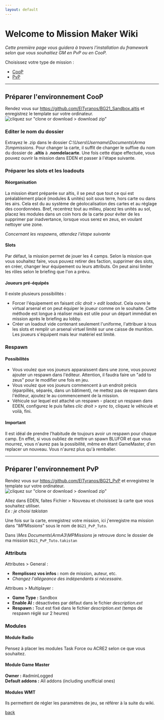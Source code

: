 ```yaml
---
layout: default
---
```


# Welcome to Mission Maker Wiki

*Cette première page vous guidera à travers l'installation du framework selon que vous souhaitiez GM en PvP ou en CooP.*

Choisissez votre type de mission :
* [CooP](#préparer-lenvironnement-coop)
* [PvP](#préparer-lenvironnement-pvp)

<hr />

## Préparer l'environnement CooP
Rendez vous sur https://github.com/ElTyranos/BG21_Sandbox.altis et enregistrez le template sur votre ordinateur.
![cliquez sur "clone or download > download zip"](http://i.imgur.com/zNMBhVI.jpg)

### Editer le nom du dossier
Extrayez le .zip dans le dossier _C:\Users\Username\Documents\Arma 3\mpmissions_. 
Pour changer la carte, il suffit de changer le suffixe du nom du dossier de **.altis** à **.nomdelacarte**.
Une fois cette étape effectuée, vous pouvez ouvrir la mission dans EDEN et passer à l'étape suivante.

### Préparer les slots et les loadouts
#### Réorganisation  
La mission étant préparée sur altis, il se peut que tout ce qui est préalablement placé (modules & unités) soit sous terre, hors carte ou dans les airs. Cela est du au système de géolocalisation des cartes et au réglage des coordonnées. Bref, recentrez tout au milieu, placez les unités au sol, placez les modules dans un coin hors de la carte pour éviter de les supprimer par inadvertance, lorsque vous serez en zeus, en voulant nettoyer une zone.

_Concernant les respawns, attendez l'étape suivante_

#### Slots    
Par défaut, la mission permet de jouer les 4 camps. Selon la mission que vous souhaitez faire, vous pouvez retirer des faction, supprimer des slots, en créer, changer leur équipement ou leurs attributs. On peut ainsi limiter les rôles selon le briefing que l'on a prévu.  
  
#### Joueurs pré-équipés  
Il existe plusieurs possibilités :  
* Forcer l'équipement en faisant _clic droit > edit loadout_. Cela ouvre le virtual arsenal et on peut équiper le joueur comme on le souhaite. Cette méthode est longue à réaliser mais est utile pour un départ immédiat en mission après le briefing au lobby.
* Créer un loadout vide contenant seulement l'uniforme, l'attribuer à tous les slots et remplir un arsenal virtuel limité sur une caisse de munition. Les joueurs s'équipent mais leur matériel est limité.

### Respawn
#### Possibilités
* Vous voulez que vos joueurs apparaissent dans une zone, vous pouvez ajouter un respawn dans l'éditeur. Attention, il faudra faire un "add to zeus" pour le modifier une fois en jeu.
* Vous voulez que vos joueurs commencent à un endroit précis (éparpillés, séparés, dans un bâtiment), ne mettez pas de respawn dans l'éditeur, ajoutez le au commencement de la mission.
* Véhicule sur lequel est attaché un respawn - placez un respawn dans EDEN, configurez le puis faites _clic droit > sync to_, cliquez le  véhicule et voilà, fini.

#### Important
Il est idéal de prendre l'habitude de toujours avoir un respawn pour chaque camp. En effet, si vous oubliez de mettre un spawn BLUFOR et que vous mourrez, vous n'aurez pas la possibilité, même en étant GameMaster, d'en replacer un nouveau. Vous n'aurez plus qu'à remballer.

<hr />

## Préparer l'environnement PvP
Rendez vous sur https://github.com/ElTyranos/BG21_PvP et enregistrez le template sur votre ordinateur.
![cliquez sur "clone or download > download zip"](http://i.imgur.com/Zp2sHXa.jpg)

Allez dans EDEN, faites Fichier > Nouveau et choisissez la carte que vous souhaitez utiliser.  
_Ex : je choisi takistan_

Une fois sur la carte, enregistrez votre mission, ici j'enregistre ma mission dans "_MPMissions_" sous le nom de `BG21_PvP_Tuto`.

Dans _\Mes Documents\ArmA3\MPMissions_ je retrouve donc le dossier de ma mission `BG21_PvP_Tuto.takistan`

### __Attributs__
Attributes > General :  
* **Remplissez  vos infos :** nom de mission, auteur, etc.  
* _Changez l'allégeance des indépendants si nécessaire_.  
  
Attribues > Multiplayer :
* **Game Type :** Sandbox  
* **Enable AI :** désactivées par défaut dans le fichier _description.ext_
* **Respawn :** Tout est fixé dans le fichier _description.ext_ (temps de respawn réglé sur 2 heures)

### __Modules__
#### Module Radio  
Pensez à placer les modules Task Force ou ACRE2 selon ce que vous souhaitez.  
  
#### Module Game Master  
**Owner :** #adminLogged  
**Default addons :** All addons (including unofficial ones)  

#### Modules WMT  
Ils permettent de régler les paramètres de jeu, se référer à la suite du wiki.


[back](./)
